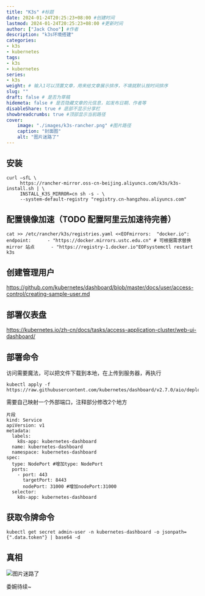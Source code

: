```yaml
---
title: "K3s" #标题
date: 2024-01-24T20:25:23+08:00 #创建时间
lastmod: 2024-01-24T20:25:23+08:00 #更新时间
author: ["Jack Choo"] #作者
description: "k3s环境搭建"
categories: 
- k3s
- kubernetes
tags: 
- k3s
- kubernetes
series: 
- k3s
weight: # 输入1可以顶置文章，用来给文章展示排序，不填就默认按时间排序
slug: ""
draft: false # 是否为草稿
hidemeta: false # 是否隐藏文章的元信息，如发布日期、作者等
disableShare: true # 底部不显示分享栏
showbreadcrumbs: true #顶部显示当前路径
cover:
    image: "./images/k3s-rancher.png" #图片路径
    caption: "封面图"
    alt: "图片迷路了"
---
```

## 安装
~~~
curl –sfL \
     https://rancher-mirror.oss-cn-beijing.aliyuncs.com/k3s/k3s-install.sh | \
     INSTALL_K3S_MIRROR=cn sh -s - \
     --system-default-registry "registry.cn-hangzhou.aliyuncs.com"
~~~
## 配置镜像加速（TODO 配置阿里云加速待完善）
~~~
cat >> /etc/rancher/k3s/registries.yaml <<EOFmirrors:  "docker.io":    endpoint:      - "https://docker.mirrors.ustc.edu.cn" # 可根据需求替换 mirror 站点      - "https://registry-1.docker.io"EOFsystemctl restart k3s
~~~
## 创建管理用户
<https://github.com/kubernetes/dashboard/blob/master/docs/user/access-control/creating-sample-user.md>
## 部署仪表盘
<https://kubernetes.io/zh-cn/docs/tasks/access-application-cluster/web-ui-dashboard/>
## 部署命令
访问需要魔法，可以把文件下载到本地，在上传到服务器，再执行
~~~
kubectl apply -f https://raw.githubusercontent.com/kubernetes/dashboard/v2.7.0/aio/deploy/recommended.yaml
~~~
需要自己映射一个外部端口，注释部分修改2个地方
~~~
片段
kind: Service
apiVersion: v1
metadata:
  labels:
    k8s-app: kubernetes-dashboard
  name: kubernetes-dashboard
  namespace: kubernetes-dashboard
spec:
  type: NodePort #增加type: NodePort
  ports:
    - port: 443
      targetPort: 8443
      nodePort: 31000 #增加nodePort:31000
  selector:
    k8s-app: kubernetes-dashboard
~~~
## 获取令牌命令
~~~
kubectl get secret admin-user -n kubernetes-dashboard -o jsonpath={".data.token"} | base64 -d
~~~
## 真相
![图片迷路了](./images/kubernetes-dashboard-main-page.png)

委婉待续~
